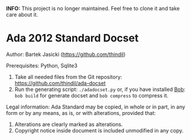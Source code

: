 **INFO:** This project is no longer maintained. Feel free to clone it and take care about it.

Ada 2012 Standard Docset
=======================

Author: Bartek Jasicki (https://github.com/thindil)

Prerequisites: Python, Sqlite3

1. Take all needed files from the Git repository:
   https://github.com/thindil/ada-docset
2. Run the generating script: `./adadocset.py` or, if you have installed
   [Bob](https://github.com/thindil/bob): `bob build` for generate docset
   and `bob compress` to compress it.

Legal information: Ada Standard may be copied, in whole or in part, in any
form or by any means, as is, or with alterations, provided that:
1. Alterations are clearly marked as alterations.
2. Copyright notice inside document is included unmodified in any copy.
